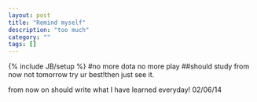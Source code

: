```yaml
---
layout: post
title: "Remind myself"
description: "too much"
category: ""
tags: []
---
```

{% include JB/setup %}
#no more dota no more play
##should study from now not tomorrow
try ur best!then just see it.

from now on should write what I have learned everyday! 02/06/14